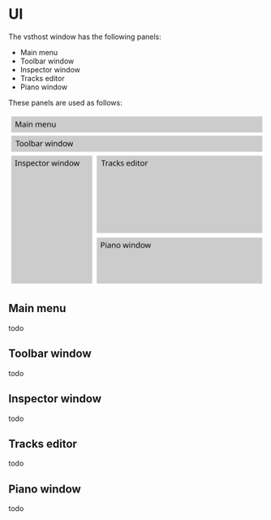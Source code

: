 # UI

The vsthost window has the following panels:

* Main menu
* Toolbar window
* Inspector window
* Tracks editor
* Piano window

These panels are used as follows:

![Schematic window](docs-ui-mainwindow.svg)

## Main menu

todo

## Toolbar window

todo

## Inspector window

todo

## Tracks editor

todo

## Piano window

todo
